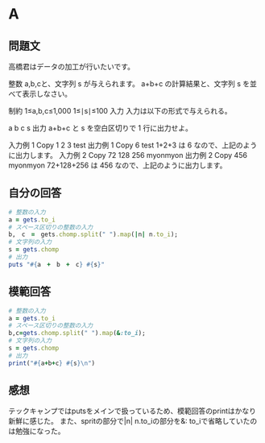 # A
## 問題文
高橋君はデータの加工が行いたいです。

整数 a,b,cと、文字列 s が与えられます。 a+b+c の計算結果と、文字列 s を並べて表示しなさい。

制約
1≤a,b,c≤1,000
1≤∣s∣≤100
入力
入力は以下の形式で与えられる。

a
b c
s
出力
a+b+c と s を空白区切りで 1 行に出力せよ。

入力例 1
Copy
1
2 3
test
出力例 1
Copy
6 test
1+2+3 は 6 なので、上記のように出力します。
入力例 2
Copy
72
128 256
myonmyon
出力例 2
Copy
456 myonmyon
72+128+256 は 456 なので、上記のように出力します。

## 自分の回答
```Ruby
# 整数の入力
a = gets.to_i
# スペース区切りの整数の入力
b,　c　=　gets.chomp.split(" ").map(|n| n.to_i);
# 文字列の入力
s = gets.chomp
# 出力
puts "#{a　+　b　+　c} #{s}"
```
## 模範回答
```Ruby
# 整数の入力
a = gets.to_i
# スペース区切りの整数の入力
b,c=gets.chomp.split(" ").map(&:to_i);
# 文字列の入力
s = gets.chomp
# 出力
print("#{a+b+c} #{s}\n")
```

## 感想
テックキャンプではputsをメインで扱っているため、模範回答のprintはかなり新鮮に感じた。
また、spritの部分で|n| n.to_iの部分を&: to_iで省略していたのは勉強になった。
